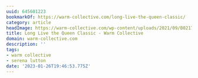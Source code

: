 ```yaml
---
uuid: 645601223
bookmarkOf: https://warm-collective.com/long-live-the-queen-classic/
category: article
headImage: https://warm-collective.com/wp-content/uploads/2021/09/B021765-R1-15-16.jpg
title: Long Live the Queen Classic - Warm Collective
domain: warm-collective.com
description: ''
tags:
- warm collective
- serena lutton
date: '2023-01-26T19:46:53.775Z'
---
```



